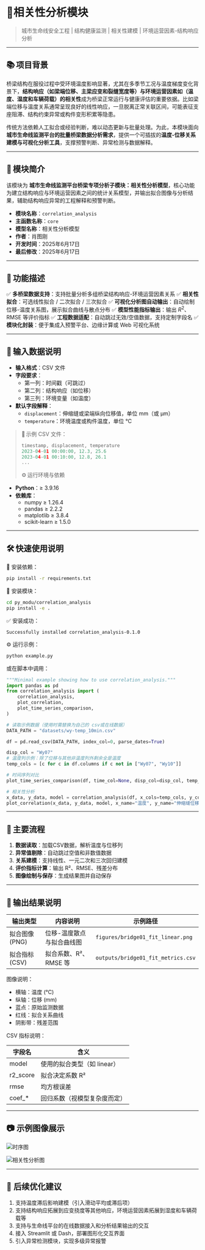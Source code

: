 # 🔗相关性分析模块

> 城市生命线安全工程 | 结构健康监测 | 相关性建模 | 环境运营因素-结构响应分析 

------

## 📚 项目背景

桥梁结构在服役过程中受环境温度影响显著，尤其在多季节工况与温度梯度变化背景下，**结构响应（如梁端位移、主梁应变和裂缝宽度等）与环境运营因素如（温度、湿度和车辆荷载）的相关性**成为桥梁正常运行与健康评估的重要依据。比如梁端位移与温度关系通常呈现良好的线性响应，一旦脱离正常关联区间，可能表征支座阻滞、结构约束异常或构件变形积累等隐患。

传统方法依赖人工拟合或经验判断，难以动态更新与批量处理。为此，本模块面向**城市生命线监测平台的批量桥梁数据分析需求**，提供一个可插拔的**温度-位移关系建模与可视化分析工具**，支撑预警判断、异常检测与数据解释。

------

## 📌 模块简介

该模块为 **城市生命线监测平台桥梁专项分析子模块：相关性分析模型**，核心功能为建立结构响应与环境运营因素之间的统计关系模型，并输出拟合图像与分析结果，辅助结构响应异常的工程解释和预警判断。

- **模块名称**：`correlation_analysis`
- **主函数名称**：`core`
- **模型名称**：相关性分析模型
- **作者**：肖图刚
- **开发时间**：2025年6月17日
- **最后修改**：2025年6月17日

------

## 🌟 功能描述

✅ **多桥梁数据支持**：支持批量分析多组桥梁结构响应-环境运营因素关系
 ✅ **相关性拟合**：可选线性拟合 / 二次拟合 / 三次拟合
 ✅ **可视化分析图自动输出**：自动绘制位移-温度关系图，展示拟合曲线与散点分布
 ✅ **模型性能指标输出**：输出 $R^2$、RMSE 等评价指标
 ✅ **工程数据适配**：自动跳过无效/空值数据，支持定制字段名
 ✅ **模块化封装**：便于集成入预警平台、边缘计算或 Web 可视化系统

------

## 📂 输入数据说明

- **输入格式**：CSV 文件
- **字段要求**：
  - 第一列：时间戳（可跳过）
  - 第二列：结构响应（如位移）
  - 第三列：环境变量（如温度）
- **默认字段解释**：
  - `displacement`：伸缩缝或梁端纵向位移值，单位 mm（或 μm）
  - `temperature`：环境温度或构件温度，单位 ℃

> 📝 示例 CSV 文件：
>
> ```python
> timestamp, displacement, temperature
> 2023-04-01 00:00:00, 12.3, 25.6
> 2023-04-01 00:10:00, 12.8, 26.1
> ...
> ```
>
> ⚙️ 运行环境与依赖

- **Python**：≥ 3.9.16
- **依赖库**：
  - numpy ≥ 1.26.4
  - pandas ≥ 2.2.2
  - matplotlib ≥ 3.8.4
  - scikit-learn ≥ 1.5.0

------

## 🛠️ 快速使用说明

📁 安装依赖：

```bash
pip install -r requirements.txt
```

📁 安装模块：

```bash
cd py_modu/correlation_analysis
pip install -e .
```

✅ 安装成功：

```nginx
Successfully installed correlation_analysis-0.1.0
```

⚙️ 运行示例：

```bash
python example.py
```

或在脚本中调用：

```python
"""Minimal example showing how to use correlation_analysis."""
import pandas as pd
from correlation_analysis import (
    correlation_analysis,
    plot_correlation,
    plot_time_series_comparison,
)

# 读取示例数据（使用时需替换为自己的 csv或在线数据）
DATA_PATH = "datasets/wy-temp_10min.csv"

df = pd.read_csv(DATA_PATH, index_col=0, parse_dates=True)

disp_col = "Wy07"
# 温度列示例：除了位移与其他非温度列外剩余全是温度
temp_cols = [c for c in df.columns if c not in ["Wy07", "Wy10"]]

# 时间序列对比
plot_time_series_comparison(df, time_col=None, disp_col=disp_col, temp_cols=temp_cols)

# 相关性分析
x_data, y_data, model = correlation_analysis(df, x_cols=temp_cols, y_col=disp_col)
plot_correlation(x_data, y_data, model, x_name="温度", y_name="伸缩缝位移")
```

------

## 🔢 主要流程

1. **数据读取**：加载CSV数据，解析温度与位移列
2. **异常值剔除**：自动跳过空值和非数值数据
3. **关系建模**：支持线性、一元二次和三次回归建模
4. **评价指标计算**：输出 R²、RMSE、残差分布
5. **图像绘制与保存**：生成结果图并自动保存

------

## 💾 输出结果说明

| 输出类型       | 内容说明                  | 示例路径                           |
| -------------- | ------------------------- | ---------------------------------- |
| 拟合图像 (PNG) | 位移-温度散点与拟合曲线图 | `figures/bridge01_fit_linear.png`  |
| 拟合指标 (CSV) | 拟合系数、R²、RMSE 等     | `outputs/bridge01_fit_metrics.csv` |



图像说明：

- 横轴：温度 (℃)
- 纵轴：位移 (mm)
- 蓝点：原始监测数据
- 红线：拟合关系曲线
- 阴影带：残差范围

CSV 指标说明：

| 字段名   | 含义                         |
| -------- | ---------------------------- |
| model    | 使用的拟合类型（如 linear）  |
| r2_score | 拟合决定系数 R²              |
| rmse     | 均方根误差                   |
| coef_*   | 回归系数（视模型复杂度而定） |



------

## 📷 示例图像展示

![时序图](figures/时序图.png)

![相关性分析图](figures/相关性分析图.png)



------

## 🔁 后续优化建议

1. 支持温度滞后影响建模（引入滑动平均或滞后项）
2. 支持结构响应拓展到应变挠度等其他响应，环境运营因素拓展到湿度和车辆荷载等
3. 支持与生命线平台的在线数据接入和分析结果输出的交互
4. 接入 Streamlit 或 Dash，部署图形化交互界面
5. 引入异常检测模块，实现多级异常报警
